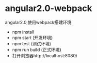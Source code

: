 # angular2.0-webpack
angular2.0,使用webpack搭建环境
-	npm install
-	npm start 		(开发环境)
- npm test			(测试环境)
-	npm run build	(正式环境)
- 打开浏览器http://localhost:8080/
